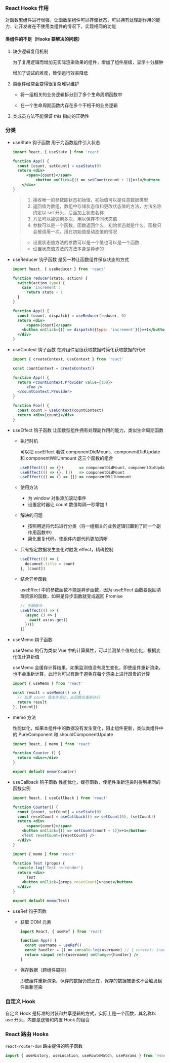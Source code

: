 ### React Hooks 作用

对函数型组件进行增强，让函数型组件可以存储状态，可以拥有处理副作用的能力，让开发者在不使用类组件的情况下，实现相同的功能

#### 类组件的不足（Hooks 要解决的问题）

1. 缺少逻辑复用机制

   为了复用逻辑而增加无实际渲染效果的组件，增加了组件层级，显示十分臃肿

   增加了调试的难度，致使运行效率降低

2. 类组件经常会变得很复杂难以维护

   - 将一组相关的业务逻辑拆分到了多个生命周期函数中

   - 在一个生命周期函数内存在多个不相干的业务逻辑

3. 类成员方法不能保证 this 指向的正确性



### 分类

- useState 钩子函数 用于为函数组件引入状态

  ```jsx
  import React, { useState } from 'react'
  
  function App() {
    const [count, setCount] = useState(0)
    return <div>
      	<span>{count}</span>
    		<button onClick={() => setCount(count + 1)}>+1</button>
      </div>
  }
  ```

  > 1. 接收唯一的参数即状态初始值，初始值可以是任意数据类型
  > 2. 返回值为数组，数组中存储状态值和更改状态值的方法，方法名称约定以 set 开头，后面加上状态名称
  > 3. 方法可以被调用多次，用以保存不同状态值
  > 4. 参数可以是一个函数，函数返回什么，初始状态就是什么，函数只会被调用一次，用在初始值是动态值的情况

  > - 设置状态值方法的参数可以是一个值也可以是一个函数
  > - 设置状态值方法的方法本身是异步的



- useReducer 钩子函数 是另一种让函数组件保存状态的方式

  ```jsx
  import React, { useReducer } from 'react'
  
  function reducer(state, action) {
    switch(action.type) {
      case 'increment':
        return state + 1
    }
  }
  
  function App() {
    const [count, dispatch] = useReducer(reducer, 0)
    return <div>
    	<span>{count}</span>
      <button onClick={() => dispatch({type: 'increment'})}>+1</button>
    </div>
  }
  ```

  

- useContext 钩子函数 在跨组件层级获取数据时简化获取数据的代码

  ```jsx
  import { createContext, useContext } from 'react'
  
  const countContext = createContext()
  
  function App() {
    return <countContext.Provider value={100}>		
    	<Foo />
    </countContext.Provider>
  }
  
  function Foo() {
    const count = useContext(countContext)
    return <div>{count}</div>
  }
  ```



- useEffect 钩子函数 让函数型组件拥有处理副作用的能力，类似生命周期函数

  - 执行时机

    可以把 useEffect 看做 componentDidMount、componentDidUpdate 和 componentWillUnmount 这三个函数的组合

    ```jsx
    useEffect(() => {})       => componentDidMount、componentDidUpdate
    useEffect(() => {}, [])   => componentDidMount
    useEffect(() => () => {}) => componentWillUnmount
    ```

  - 使用方法

    - 为 window 对象添加滚动事件
    - 设置定时器让 count 数值每隔一秒增加 1

  - 解决的问题

    - 按照用途将代码进行分类（将一组相关的业务逻辑归置到了同一个副作用函数中）
    - 简化重复代码，使组件内部代码更加清晰

  - 只有指定数据发生变化时触发 effect，精确控制

    ```jsx
    useEffect(() => {
      documnet.title = count
    }, [count])
    ```

  - 结合异步函数

    useEffect 中的参数函数不能是异步函数，因为 useEffect 函数要返回清理资源的函数，如果是异步函数就变成返回 Promise

    ```jsx
    // 正确做法
    useEffect(() => {
      (async () => {
        await axios.get()
      })()
    })
    ```



- useMemo 钩子函数

  useMemo 的行为类似 Vue 中的计算属性，可以监测某个值的变化，根据变化值计算新值

  useMemo 会缓存计算结果，如果监测值没有发生变化，即使组件重新渲染，也不会重新计算，此行为可以有助于避免在每个渲染上进行昂贵的计算

  ```jsx
  import { useMemo } from 'react'
  
  const result = useMemo(() => {
    // 如果 count 值发生变化，此函数会重新执行
    return result
  }, [count])
  ```

  

- memo 方法

  性能优化，如果本组件中的数据没有发生变化，阻止组件更新，类似类组件中的 PureComponent 和 shouldComponentUpdate

  ```jsx
  import React, { memo } from 'react'
  
  function Counter () {
    return <div></div>
  }
  
  export default memo(Counter)
  ```

  

- useCallback 钩子函数 性能优化，缓存函数，使组件重新渲染时得到相同的函数实例

  ```jsx
  import React, { useCallback } from 'react'
  
  function Counter() {
    const [count, setCount] = useState(0)
    const resetCount = useCallback(() => setCount(0), [setCount])
    return <div>
    	<span>{count}</span>
      <button onClick={() => setCount(count + 1)}>+1</button>
      <Test resetCount={resetCount} />
    </div>
  }
  ```

  ```jsx
  import { memo } from 'react'
  
  function Test (props) {
    console.log('Test re-render')
    return <div>
    	Test
      <button onClick={props.resetCount}>reset</button>
    </div>
  }
  
  export default memo(Test)
  ```



- useRef 钩子函数 

  - 获取 DOM 元素

    ```jsx
    import React, { useRef } from 'react'
    
    function App() {
      const username = useRef()
      const handler = () => console.log(username) // { current: input }
      return <input ref={username} onChange={handler} />
    }
    ```

    

  - 保存数据（跨组件周期）

    即使组件重新渲染，保存的数据仍然还在，保存的数据被更改不会触发组件重新渲染



### 自定义 Hook

自定义 Hook 是标准的封装和共享逻辑的方式，实际上是一个函数，其名称以 use 开头，内部是逻辑和内置 Hook 的组合





### React 路由 Hooks

`react-router-dom` 路由提供的钩子函数

```jsx
import { useHistory, useLocation, useRouteMatch, useParams } from 'react-router-dom'
```

